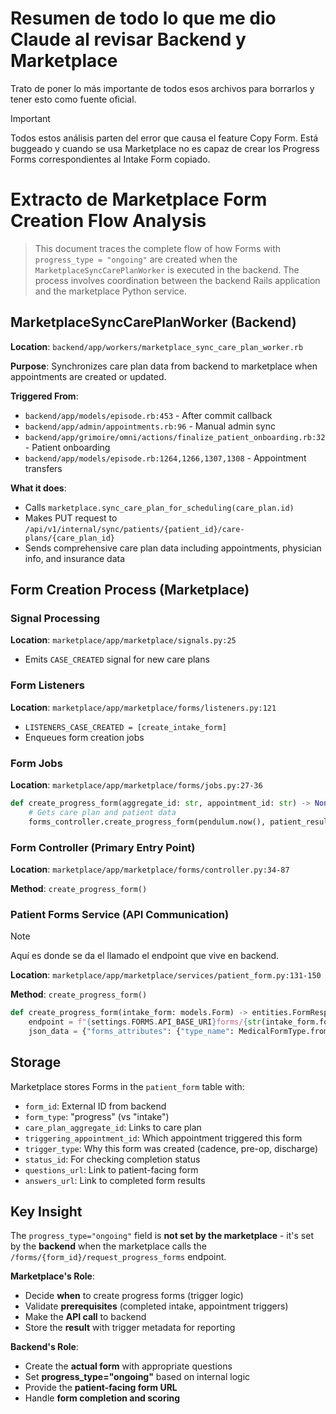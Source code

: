 # Resumen de todo lo que me dio Claude al revisar Backend y Marketplace

Trato de poner lo más importante de todos esos archivos para borrarlos y tener esto como fuente oficial.

> [!Important]
> Todos estos análisis parten del error que causa el feature Copy Form. Está buggeado y cuando se usa Marketplace no es capaz de crear los Progress Forms correspondientes al Intake Form copiado.

# Extracto de Marketplace Form Creation Flow Analysis

> This document traces the complete flow of how Forms with `progress_type = "ongoing"` are created when the `MarketplaceSyncCarePlanWorker` is executed in the backend. The process involves coordination between the backend Rails application and the marketplace Python service.

## MarketplaceSyncCarePlanWorker (Backend)

**Location**: `backend/app/workers/marketplace_sync_care_plan_worker.rb`

**Purpose**: Synchronizes care plan data from backend to marketplace when appointments are created or updated.

**Triggered From**:
- `backend/app/models/episode.rb:453` - After commit callback
- `backend/app/admin/appointments.rb:96` - Manual admin sync
- `backend/app/grimoire/omni/actions/finalize_patient_onboarding.rb:32` - Patient onboarding
- `backend/app/models/episode.rb:1264,1266,1307,1308` - Appointment transfers

**What it does**:
- Calls `marketplace.sync_care_plan_for_scheduling(care_plan.id)`
- Makes PUT request to `/api/v1/internal/sync/patients/{patient_id}/care-plans/{care_plan_id}`
- Sends comprehensive care plan data including appointments, physician info, and insurance data

## Form Creation Process (Marketplace)

### Signal Processing

**Location**: `marketplace/app/marketplace/signals.py:25`

- Emits `CASE_CREATED` signal for new care plans

### Form Listeners

**Location**: `marketplace/app/marketplace/forms/listeners.py:121`

- `LISTENERS_CASE_CREATED = [create_intake_form]`
- Enqueues form creation jobs

### Form Jobs

**Location**: `marketplace/app/marketplace/forms/jobs.py:27-36`
```python
def create_progress_form(aggregate_id: str, appointment_id: str) -> None:
    # Gets care plan and patient data
    forms_controller.create_progress_form(pendulum.now(), patient_result, care_plan_result, appointment_id)
```

### Form Controller (Primary Entry Point)

**Location**: `marketplace/app/marketplace/forms/controller.py:34-87`

**Method**: `create_progress_form()`

### Patient Forms Service (API Communication)

> [!Note]
> Aquí es donde se da el llamado el endpoint que vive en backend.

**Location**: `marketplace/app/marketplace/services/patient_form.py:131-150`

**Method**: `create_progress_form()`

```python
def create_progress_form(intake_form: models.Form) -> entities.FormResponse:
    endpoint = f"{settings.FORMS.API_BASE_URI}forms/{str(intake_form.form_id)}/request_progress_forms"
    json_data = {"forms_attributes": {"type_name": MedicalFormType.from_body_part(intake_form.care_plan_index.affected_body_part)}}
```

## Storage

Marketplace stores Forms in the `patient_form` table with:
- `form_id`: External ID from backend
- `form_type`: "progress" (vs "intake")
- `care_plan_aggregate_id`: Links to care plan
- `triggering_appointment_id`: Which appointment triggered this form
- `trigger_type`: Why this form was created (cadence, pre-op, discharge)
- `status_id`: For checking completion status
- `questions_url`: Link to patient-facing form
- `answers_url`: Link to completed form results

## Key Insight

The `progress_type="ongoing"` field is **not set by the marketplace** - it's set by the **backend** when the marketplace calls the `/forms/{form_id}/request_progress_forms` endpoint. 

**Marketplace's Role**:
- Decide **when** to create progress forms (trigger logic)
- Validate **prerequisites** (completed intake, appointment triggers)
- Make the **API call** to backend
- Store the **result** with trigger metadata for reporting

**Backend's Role**:
- Create the **actual form** with appropriate questions
- Set **progress_type="ongoing"** based on internal logic
- Provide the **patient-facing form URL**
- Handle **form completion and scoring**